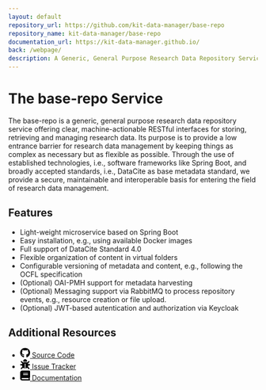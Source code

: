 ```yaml
---
layout: default
repository_url: https://github.com/kit-data-manager/base-repo
repository_name: kit-data-manager/base-repo
documentation_url: https://kit-data-manager.github.io/
back: /webpage/
description: A Generic, General Purpose Research Data Repository Service.
---
```


# The base-repo Service

The base-repo is a generic, general purpose research data repository service offering clear, machine-actionable RESTful interfaces for storing, retrieving and managing research data. Its purpose is to provide a low entrance barrier for research data management by keeping things as complex as necessary but as flexible as possible. Through the use of established technologies, i.e., software frameworks like Spring Boot, and broadly accepted standards, i.e., DataCite as base metadata standard, we provide a secure, maintainable and interoperable basis for entering the field of research data management.

## Features

* Light-weight microservice based on Spring Boot
* Easy installation, e.g., using available Docker images
* Full support of DataCite Standard 4.0
* Flexible organization of content in virtual folders
* Configurable versioning of metadata and content, e.g., following the OCFL specification
* (Optional) OAI-PMH support for metadata harvesting
* (Optional) Messaging support via RabbitMQ to process repository events, e.g., resource creation or file upload.
* (Optional) JWT-based autentication and authorization via Keycloak

## Additional Resources

<div class="downloads">
     <ul>
	 <span><li><a href="{{ page.repository_url }}"><img src="assets/images/github-brands.svg" style="height:20px; width:20px"/> Source Code</a></li></span>
	 <span><li><a href="{{ page.repository_url }}/issues"><img src="assets/images/bug-solid.svg" style="height:20px; width:20px"/> Issue Tracker</a></li></span>
	 <span><li><a href="base-repo-docs.html"><img src="assets/images/book-solid.svg" style="height:20px; width:20px"/> Documentation</a></li></span>
	 </ul>
</div>


